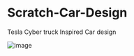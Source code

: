 # Scratch-Car-Design
Tesla Cyber truck Inspired Car design 


![image](https://github.com/user-attachments/assets/e4e7b20c-3228-4c08-a7e8-24c017e030d5)
